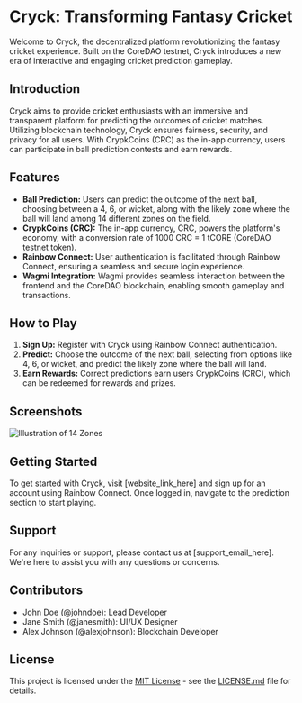 # Cryck: Transforming Fantasy Cricket

Welcome to Cryck, the decentralized platform revolutionizing the fantasy cricket experience. Built on the CoreDAO testnet, Cryck introduces a new era of interactive and engaging cricket prediction gameplay.

## Introduction

Cryck aims to provide cricket enthusiasts with an immersive and transparent platform for predicting the outcomes of cricket matches. Utilizing blockchain technology, Cryck ensures fairness, security, and privacy for all users. With CrypkCoins (CRC) as the in-app currency, users can participate in ball prediction contests and earn rewards.

## Features

- **Ball Prediction:** Users can predict the outcome of the next ball, choosing between a 4, 6, or wicket, along with the likely zone where the ball will land among 14 different zones on the field.
- **CrypkCoins (CRC):** The in-app currency, CRC, powers the platform's economy, with a conversion rate of 1000 CRC = 1 tCORE (CoreDAO testnet token).
- **Rainbow Connect:** User authentication is facilitated through Rainbow Connect, ensuring a seamless and secure login experience.
- **Wagmi Integration:** Wagmi provides seamless interaction between the frontend and the CoreDAO blockchain, enabling smooth gameplay and transactions.

## How to Play

1. **Sign Up:** Register with Cryck using Rainbow Connect authentication.
2. **Predict:** Choose the outcome of the next ball, selecting from options like 4, 6, or wicket, and predict the likely zone where the ball will land.
3. **Earn Rewards:** Correct predictions earn users CrypkCoins (CRC), which can be redeemed for rewards and prizes.

## Screenshots

![Illustration of 14 Zones](insert_image_here)

## Getting Started

To get started with Cryck, visit [website_link_here] and sign up for an account using Rainbow Connect. Once logged in, navigate to the prediction section to start playing.

## Support

For any inquiries or support, please contact us at [support_email_here]. We're here to assist you with any questions or concerns.

## Contributors

- John Doe (@johndoe): Lead Developer
- Jane Smith (@janesmith): UI/UX Designer
- Alex Johnson (@alexjohnson): Blockchain Developer

## License

This project is licensed under the [MIT License](license_link_here) - see the [LICENSE.md](license_file_link_here) file for details.

